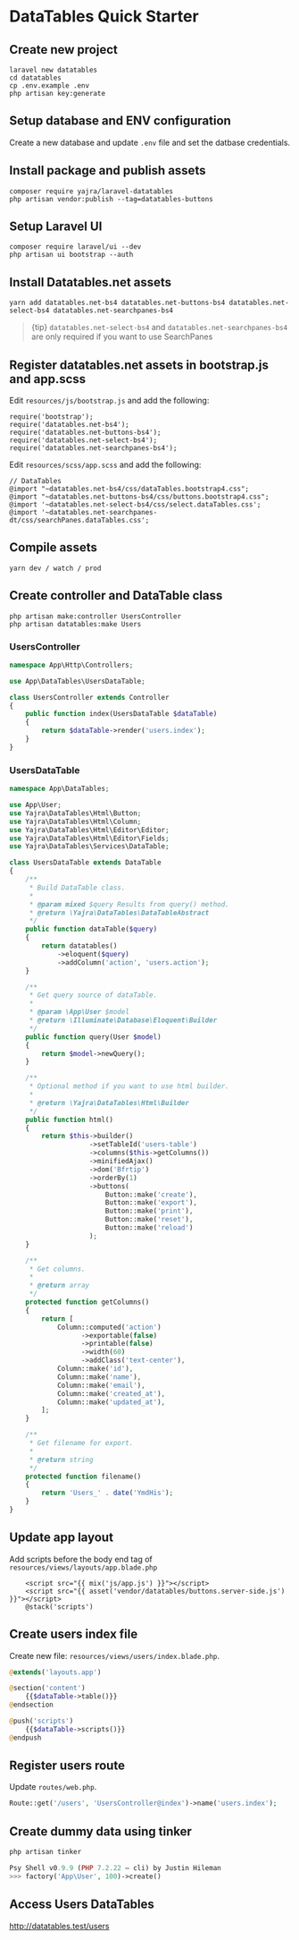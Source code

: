# DataTables Quick Starter

## Create new project

```
laravel new datatables
cd datatables
cp .env.example .env
php artisan key:generate
```

## Setup database and ENV configuration

Create a new database and update `.env` file and set the datbase credentials.

## Install package and publish assets

```
composer require yajra/laravel-datatables
php artisan vendor:publish --tag=datatables-buttons

```

## Setup Laravel UI

```
composer require laravel/ui --dev
php artisan ui bootstrap --auth
```

## Install Datatables.net assets

```
yarn add datatables.net-bs4 datatables.net-buttons-bs4 datatables.net-select-bs4 datatables.net-searchpanes-bs4
```

> {tip} `datatables.net-select-bs4` and `datatables.net-searchpanes-bs4` are only required if you want to use SearchPanes

## Register datatables.net assets in bootstrap.js and app.scss

Edit `resources/js/bootstrap.js` and add the following:

    require('bootstrap');
    require('datatables.net-bs4');
    require('datatables.net-buttons-bs4');
    require('datatables.net-select-bs4');
    require('datatables.net-searchpanes-bs4');

Edit `resources/scss/app.scss` and add the following:

    // DataTables
    @import "~datatables.net-bs4/css/dataTables.bootstrap4.css";
    @import "~datatables.net-buttons-bs4/css/buttons.bootstrap4.css";
    @import '~datatables.net-select-bs4/css/select.dataTables.css';
    @import '~datatables.net-searchpanes-dt/css/searchPanes.dataTables.css';

## Compile assets

```
yarn dev / watch / prod
```

## Create controller and DataTable class

```
php artisan make:controller UsersController
php artisan datatables:make Users
```

### UsersController

```php
namespace App\Http\Controllers;

use App\DataTables\UsersDataTable;

class UsersController extends Controller
{
    public function index(UsersDataTable $dataTable)
    {
        return $dataTable->render('users.index');
    }
}
```

### UsersDataTable

```php
namespace App\DataTables;

use App\User;
use Yajra\DataTables\Html\Button;
use Yajra\DataTables\Html\Column;
use Yajra\DataTables\Html\Editor\Editor;
use Yajra\DataTables\Html\Editor\Fields;
use Yajra\DataTables\Services\DataTable;

class UsersDataTable extends DataTable
{
    /**
     * Build DataTable class.
     *
     * @param mixed $query Results from query() method.
     * @return \Yajra\DataTables\DataTableAbstract
     */
    public function dataTable($query)
    {
        return datatables()
            ->eloquent($query)
            ->addColumn('action', 'users.action');
    }

    /**
     * Get query source of dataTable.
     *
     * @param \App\User $model
     * @return \Illuminate\Database\Eloquent\Builder
     */
    public function query(User $model)
    {
        return $model->newQuery();
    }

    /**
     * Optional method if you want to use html builder.
     *
     * @return \Yajra\DataTables\Html\Builder
     */
    public function html()
    {
        return $this->builder()
                    ->setTableId('users-table')
                    ->columns($this->getColumns())
                    ->minifiedAjax()
                    ->dom('Bfrtip')
                    ->orderBy(1)
                    ->buttons(
                        Button::make('create'),
                        Button::make('export'),
                        Button::make('print'),
                        Button::make('reset'),
                        Button::make('reload')
                    );
    }

    /**
     * Get columns.
     *
     * @return array
     */
    protected function getColumns()
    {
        return [
            Column::computed('action')
                  ->exportable(false)
                  ->printable(false)
                  ->width(60)
                  ->addClass('text-center'),
            Column::make('id'),
            Column::make('name'),
            Column::make('email'),
            Column::make('created_at'),
            Column::make('updated_at'),
        ];
    }

    /**
     * Get filename for export.
     *
     * @return string
     */
    protected function filename()
    {
        return 'Users_' . date('YmdHis');
    }
}
```

## Update app layout

Add scripts before the body end tag of `resources/views/layouts/app.blade.php`

```
    <script src="{{ mix('js/app.js') }}"></script>
    <script src="{{ asset('vendor/datatables/buttons.server-side.js') }}"></script>
    @stack('scripts')
```

## Create users index file

Create new file: `resources/views/users/index.blade.php`.

```php
@extends('layouts.app')

@section('content')
    {{$dataTable->table()}}
@endsection

@push('scripts')
    {{$dataTable->scripts()}}
@endpush
```

## Register users route

Update `routes/web.php`.

```php
Route::get('/users', 'UsersController@index')->name('users.index');
```

## Create dummy data using tinker

```php
php artisan tinker

Psy Shell v0.9.9 (PHP 7.2.22 — cli) by Justin Hileman
>>> factory('App\User', 100)->create()
```

## Access Users DataTables

http://datatables.test/users

